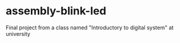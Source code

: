 # assembly-blink-led
Final project from a class named "Introductory to digital system" at university
